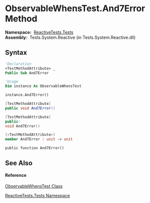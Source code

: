 # ObservableWhensTest.And7Error Method

**Namespace:**  [ReactiveTests.Tests](ReactiveTests.Tests\ReactiveTests.Tests.md)  
**Assembly:**  Tests.System.Reactive (in Tests.System.Reactive.dll)

## Syntax

```vb
'Declaration
<TestMethodAttribute> _
Public Sub And7Error
```

```vb
'Usage
Dim instance As ObservableWhensTest

instance.And7Error()
```

```csharp
[TestMethodAttribute]
public void And7Error()
```

```c++
[TestMethodAttribute]
public:
void And7Error()
```

```fsharp
[<TestMethodAttribute>]
member And7Error : unit -> unit 
```

```jscript
public function And7Error()
```

## See Also

#### Reference

[ObservableWhensTest Class](ObservableWhensTest\ObservableWhensTest.md)

[ReactiveTests.Tests Namespace](ReactiveTests.Tests\ReactiveTests.Tests.md)




